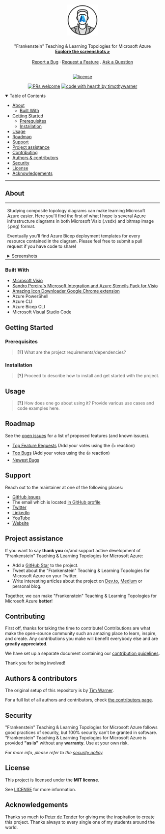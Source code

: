 <h1 align="center">
  <a href="https://github.com/timothywarner/frankenstein">
    <!-- Please provide path to your logo here -->
    <img src="docs/images/logo.png" alt="Logo" width="100" height="100">
  </a>
</h1>

<div align="center">
  "Frankenstein" Teaching & Learning Topologies for Microsoft Azure
  <br />
  <a href="#about"><strong>Explore the screenshots »</strong></a>
  <br />
  <br />
  <a href="https://github.com/timothywarner/frankenstein/issues/new?assignees=&labels=bug&template=01_BUG_REPORT.md&title=bug%3A+">Report a Bug</a>
  ·
  <a href="https://github.com/timothywarner/frankenstein/issues/new?assignees=&labels=enhancement&template=02_FEATURE_REQUEST.md&title=feat%3A+">Request a Feature</a>
  .
  <a href="https://github.com/timothywarner/frankenstein/issues/new?assignees=&labels=question&template=04_SUPPORT_QUESTION.md&title=support%3A+">Ask a Question</a>
</div>

<div align="center">
<br />

[![license](https://img.shields.io/github/license/timothywarner/frankenstein.svg?style=flat-square)](LICENSE)

[![PRs welcome](https://img.shields.io/badge/PRs-welcome-ff69b4.svg?style=flat-square)](https://github.com/timothywarner/frankenstein/issues?q=is%3Aissue+is%3Aopen+label%3A%22help+wanted%22)
[![code with hearth by timothywarner](https://img.shields.io/badge/%3C%2F%3E%20with%20%E2%99%A5%20by-timothywarner-ff1414.svg?style=flat-square)](https://github.com/timothywarner)

</div>

<details open="open">
<summary>Table of Contents</summary>

- [About](#about)
  - [Built With](#built-with)
- [Getting Started](#getting-started)
  - [Prerequisites](#prerequisites)
  - [Installation](#installation)
- [Usage](#usage)
- [Roadmap](#roadmap)
- [Support](#support)
- [Project assistance](#project-assistance)
- [Contributing](#contributing)
- [Authors & contributors](#authors--contributors)
- [Security](#security)
- [License](#license)
- [Acknowledgements](#acknowledgements)

</details>

---

## About

<table><tr><td>

Studying composite topology diagrams can make learning Microsoft Azure easier. Here you'll find the first of what I hope is several Azure infrastructure diagrams in both Microsoft Visio (.vsdx) and bitmap image (.png) format.

Eventually you'll find Azure Bicep deployment templates for every resource contained in the diagram. Please feel free to submit a pull request if you have code to share!

<details>
<summary>Screenshots</summary>
<br>

|                               Home Page                               |                               Login Page                               |
| :-------------------------------------------------------------------: | :--------------------------------------------------------------------: |
| <img src="docs/images/screenshot1.png" title="Frankenstein networking diagram screenshot" width="100%"> | <img src="docs/images/screenshot.png" title="Login Page" width="100%"> |

</details>

</td></tr></table>

### Built With

- [Microsoft Visio](https://www.microsoft.com/en-us/microsoft-365/visio/flowchart-software)
- [Sandro Pereira's Microsoft Integration and Azure Stencils Pack for Visio](https://blog.sandro-pereira.com/2021/06/21/microsoft-integration-and-azure-stencils-pack-for-visio-new-version-available-v7-2-0/)
- [Amazing Icon Downloader Google Chrome extension](https://chrome.google.com/webstore/detail/amazing-icon-downloader/kllljifcjfleikiipbkdcgllbllahaob?hl=en-US)
- Azure PowerShell
- Azure CLI
- Azure Bicep CLI
- Microsoft Visual Studio Code

## Getting Started

### Prerequisites

> **[?]**
> What are the project requirements/dependencies?

### Installation

> **[?]**
> Proceed to describe how to install and get started with the project.

## Usage

> **[?]**
> How does one go about using it?
> Provide various use cases and code examples here.

## Roadmap

See the [open issues](https://github.com/timothywarner/frankenstein/issues) for a list of proposed features (and known issues).

- [Top Feature Requests](https://github.com/timothywarner/frankenstein/issues?q=label%3Aenhancement+is%3Aopen+sort%3Areactions-%2B1-desc) (Add your votes using the 👍 reaction)
- [Top Bugs](https://github.com/timothywarner/frankenstein/issues?q=is%3Aissue+is%3Aopen+label%3Abug+sort%3Areactions-%2B1-desc) (Add your votes using the 👍 reaction)
- [Newest Bugs](https://github.com/timothywarner/frankenstein/issues?q=is%3Aopen+is%3Aissue+label%3Abug)

## Support

Reach out to the maintainer at one of the following places:

- [GitHub issues](https://github.com/timothywarner/frankenstein/issues/new?assignees=&labels=question&template=04_SUPPORT_QUESTION.md&title=support%3A+)
- The email which is located [in GitHub profile](https://github.com/timothywarner)
- [Twitter](http://twitter.com/techtrainertim)
- [LinkedIn](https://www.linkedin.com/in/timothywarner)
- [YouTube](https://www.youtube.com/channel/UCim7PFtynyPuzMHtbNyYOXA?view_as=subscriber)
- [Website](https://techtrainertim.com/)

## Project assistance

If you want to say **thank you** or/and support active development of "Frankenstein" Teaching & Learning Topologies for Microsoft Azure:

- Add a [GitHub Star](https://github.com/timothywarner/frankenstein) to the project.
- Tweet about the "Frankenstein" Teaching & Learning Topologies for Microsoft Azure on your Twitter.
- Write interesting articles about the project on [Dev.to](https://dev.to/), [Medium](https://medium.com/) or personal blog.

Together, we can make "Frankenstein" Teaching & Learning Topologies for Microsoft Azure **better**!

## Contributing

First off, thanks for taking the time to contribute! Contributions are what make the open-source community such an amazing place to learn, inspire, and create. Any contributions you make will benefit everybody else and are **greatly appreciated**.

We have set up a separate document containing our [contribution guidelines](docs/CONTRIBUTING.md).

Thank you for being involved!

## Authors & contributors

The original setup of this repository is by [Tim Warner](https://github.com/timothywarner).

For a full list of all authors and contributors, check [the contributors page](https://github.com/timothywarner/frankenstein/contributors).

## Security

"Frankenstein" Teaching & Learning Topologies for Microsoft Azure follows good practices of security, but 100% security can't be granted in software.
"Frankenstein" Teaching & Learning Topologies for Microsoft Azure is provided **"as is"** without any **warranty**. Use at your own risk.

_For more info, please refer to the [security policy](docs/SECURITY.md)._

## License

This project is licensed under the **MIT license**.

See [LICENSE](LICENSE) for more information.

## Acknowledgements

Thanks so much to [Peter de Tender](https://twitter.com/pdtit) for giving me the inspiration to create this project. Thanks always to every single one of my students around the world.
